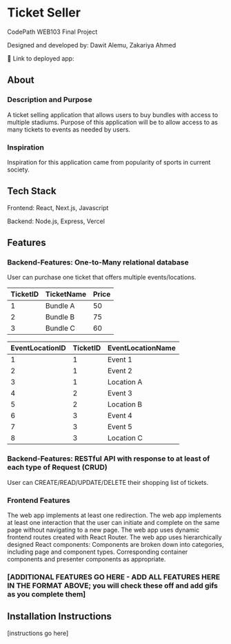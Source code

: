 # Ticket Seller

CodePath WEB103 Final Project

Designed and developed by: Dawit Alemu, Zakariya Ahmed

🔗 Link to deployed app:

## About

### Description and Purpose

A ticket selling application that allows users to buy bundles with access to multiple stadiums. Purpose of this application will be to allow access to as many tickets to events as needed by users.

### Inspiration

Inspiration for this application came from popularity of sports in current society.

## Tech Stack

Frontend: React, Next.js, Javascript

Backend: Node.js, Express, Vercel

## Features

### Backend-Features: One-to-Many relational database

User can purchase one ticket that offers multiple events/locations.

| TicketID | TicketName   | Price |
|---------|--------------|-------|
| 1       | Bundle A     | 50    |
| 2       | Bundle B     | 75    |
| 3       | Bundle C     | 60    |

| EventLocationID | TicketID | EventLocationName    |
|-----------------|----------|----------------------|
| 1               | 1        | Event 1              |
| 2               | 1        | Event 2              |
| 3               | 1        | Location A           |
| 4               | 2        | Event 3              |
| 5               | 2        | Location B           |
| 6               | 3        | Event 4              |
| 7               | 3        | Event 5              |
| 8               | 3        | Location C           |


### Backend-Features: RESTful API with response to at least of each type of Request (CRUD)

User can CREATE/READ/UPDATE/DELETE their shopping list of tickets.


### Frontend Features
The web app implements at least one redirection.
The web app implements at least one interaction that the user can initiate and complete on the same page without navigating to a new page.
The web app uses dynamic frontend routes created with React Router.
The web app uses hierarchically designed React components:
Components are broken down into categories, including page and component types.
Corresponding container components and presenter components as appropriate.


### [ADDITIONAL FEATURES GO HERE - ADD ALL FEATURES HERE IN THE FORMAT ABOVE; you will check these off and add gifs as you complete them]

## Installation Instructions


[instructions go here]
